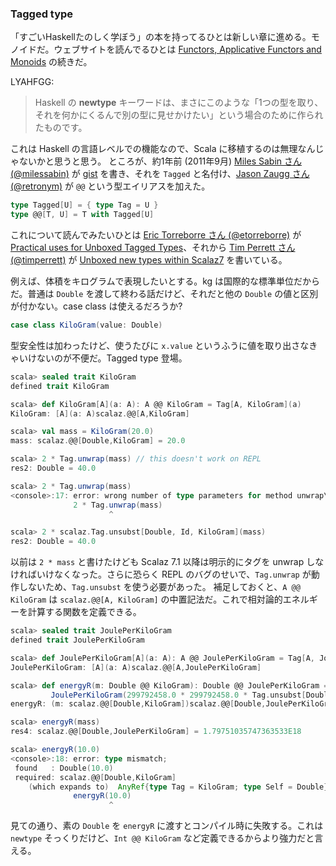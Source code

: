 
### Tagged type

「すごいHaskellたのしく学ぼう」の本を持ってるひとは新しい章に進める。モノイドだ。ウェブサイトを読んでるひとは [Functors, Applicative Functors and Monoids](http://learnyouahaskell.com/functors-applicative-functors-and-monoids) の続きだ。

LYAHFGG:

> Haskell の **newtype** キーワードは、まさにこのような「1つの型を取り、それを何かにくるんで別の型に見せかけたい」という場合のために作られたものです。

これは Haskell の言語レベルでの機能なので、Scala に移植するのは無理なんじゃないかと思うと思う。
ところが、約1年前 (2011年9月) [Miles Sabin さん (@milessabin)](https://twitter.com/milessabin) が [gist](https://gist.github.com/89c9b47a91017973a35f) を書き、それを `Tagged` と名付け、[Jason Zaugg さん (@retronym)](https://twitter.com/retronym) が `@@` という型エイリアスを加えた。

```scala
type Tagged[U] = { type Tag = U }
type @@[T, U] = T with Tagged[U]
```

これについて読んでみたいひとは [Eric Torreborre さん (@etorreborre)](http://twitter.com/etorreborre) が [Practical uses for Unboxed Tagged Types](http://etorreborre.blogspot.com/2011/11/practical-uses-for-unboxed-tagged-types.html)、それから [Tim Perrett さん (@timperrett)](http://es.twitter.com/timperrett) が [Unboxed new types within Scalaz7](http://timperrett.com/2012/06/15/unboxed-new-types-within-scalaz7/) を書いている。

例えば、体積をキログラムで表現したいとする。kg は国際的な標準単位だからだ。普通は `Double` を渡して終わる話だけど、それだと他の `Double` の値と区別が付かない。case class は使えるだろうか?

```scala
case class KiloGram(value: Double)
```

型安全性は加わったけど、使うたびに `x.value` というふうに値を取り出さなきゃいけないのが不便だ。Tagged type 登場。

```scala
scala> sealed trait KiloGram
defined trait KiloGram

scala> def KiloGram[A](a: A): A @@ KiloGram = Tag[A, KiloGram](a)
KiloGram: [A](a: A)scalaz.@@[A,KiloGram]

scala> val mass = KiloGram(20.0)
mass: scalaz.@@[Double,KiloGram] = 20.0

scala> 2 * Tag.unwrap(mass) // this doesn't work on REPL
res2: Double = 40.0

scala> 2 * Tag.unwrap(mass)
<console>:17: error: wrong number of type parameters for method unwrap\$mDc\$sp: [T](a: Object{type Tag = T; type Self = Double})Double
              2 * Tag.unwrap(mass)
                      ^

scala> 2 * scalaz.Tag.unsubst[Double, Id, KiloGram](mass)
res2: Double = 40.0
```

以前は `2 * mass` と書けたけども Scalaz 7.1 以降は明示的にタグを unwrap しなければいけなくなった。さらに恐らく REPL のバグのせいで、`Tag.unwrap` が動作しないため、`Tag.unsubst` を使う必要があった。
補足しておくと、`A @@ KiloGram` は `scalaz.@@[A, KiloGram]` の中置記法だ。これで相対論的エネルギーを計算する関数を定義できる。

```scala
scala> sealed trait JoulePerKiloGram
defined trait JoulePerKiloGram

scala> def JoulePerKiloGram[A](a: A): A @@ JoulePerKiloGram = Tag[A, JoulePerKiloGram](a)
JoulePerKiloGram: [A](a: A)scalaz.@@[A,JoulePerKiloGram]

scala> def energyR(m: Double @@ KiloGram): Double @@ JoulePerKiloGram =
         JoulePerKiloGram(299792458.0 * 299792458.0 * Tag.unsubst[Double, Id, KiloGram](m))
energyR: (m: scalaz.@@[Double,KiloGram])scalaz.@@[Double,JoulePerKiloGram]

scala> energyR(mass)
res4: scalaz.@@[Double,JoulePerKiloGram] = 1.79751035747363533E18

scala> energyR(10.0)
<console>:18: error: type mismatch;
 found   : Double(10.0)
 required: scalaz.@@[Double,KiloGram]
    (which expands to)  AnyRef{type Tag = KiloGram; type Self = Double}
              energyR(10.0)
                      ^
```

見ての通り、素の `Double` を `energyR` に渡すとコンパイル時に失敗する。これは `newtype` そっくりだけど、`Int @@ KiloGram` など定義できるからより強力だと言える。
